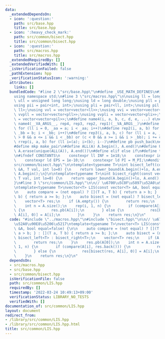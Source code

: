 ```yaml
---
data:
  _extendedDependsOn:
  - icon: ':question:'
    path: src/base.hpp
    title: src/base.hpp
  - icon: ':heavy_check_mark:'
    path: src/common/bisect.hpp
    title: src/common/bisect.hpp
  - icon: ':question:'
    path: src/macros.hpp
    title: src/macros.hpp
  _extendedRequiredBy: []
  _extendedVerifiedWith: []
  _isVerificationFailed: false
  _pathExtension: hpp
  _verificationStatusIcon: ':warning:'
  attributes:
    links: []
  bundledCode: "#line 2 \"src/base.hpp\"\n#define _USE_MATH_DEFINES\n#include <bits/stdc++.h>\n\
    using namespace std;\n#line 3 \"src/macros.hpp\"\n\nusing ll = long long;\nusing\
    \ ull = unsigned long long;\nusing ld = long double;\nusing pll = pair<ll, ll>;\n\
    using pii = pair<int, int>;\nusing pli = pair<ll, int>;\nusing pil = pair<int,\
    \ ll>;\nusing vvl = vector<vector<ll>>;\nusing vvi = vector<vector<int>>;\nusing\
    \ vvpll = vector<vector<pll>>;\nusing vvpli = vector<vector<pli>>;\nusing vvpil\
    \ = vector<vector<pil>>;\n#define name4(i, a, b, c, d, e, ...) e\n#define rep(...)\
    \ name4(__VA_ARGS__, rep4, rep3, rep2, rep1)(__VA_ARGS__)\n#define rep1(i, a)\
    \ for (ll i = 0, _aa = a; i < _aa; i++)\n#define rep2(i, a, b) for (ll i = a,\
    \ _bb = b; i < _bb; i++)\n#define rep3(i, a, b, c) for (ll i = a, _bb = b; (c\
    \ > 0 && a <= i && i < _bb) or (c < 0 && a >= i && i > _bb); i += c)\n#define\
    \ rrep(i, a, b) for (ll i=(a); i>(b); i--)\n#define pb push_back\n#define eb emplace_back\n\
    #define mkp make_pair\n#define ALL(A) A.begin(), A.end()\n#define UNIQUE(A) sort(ALL(A)),\
    \ A.erase(unique(ALL(A)), A.end())\n#define elif else if\n#define tostr to_string\n\
    \n#ifndef CONSTANTS\n    constexpr ll INF = 1e18;\n    constexpr int MOD = 1000000007;\n\
    \    constexpr ld EPS = 1e-10;\n    constexpr ld PI = M_PI;\n#endif\n#line 3 \"\
    src/common/bisect.hpp\"\n\ntemplate<typename T>\nint bisect_left(const vector<T>\
    \ &A, T val, int lo=0) {\n    return lower_bound(A.begin()+lo, A.end(), val) -\
    \ A.begin();\n}\n\ntemplate<typename T>\nint bisect_right(const vector<T> &A,\
    \ T val, int lo=0) {\n    return upper_bound(A.begin()+lo, A.end(), val) - A.begin();\n\
    }\n#line 3 \"src/common/LIS.hpp\"\n\n// \u6700\u5C0F\u5897\u52A0\u90E8\u5206\u5217\
    \ntemplate<typename T>\nvector<T> LIS(const vector<T> &A, bool equal=false) {\n\
    \n    auto compare = (not equal) ? [](T a, T b) { return a > b; } : [](T a, T\
    \ b) { return a >= b; };\n    auto bisect = (not equal) ? bisect_left<T> : bisect_right<T>;\n\
    \    vector<T> res;\n    if (A.empty()) {\n        return res;\n    }\n    res.pb(A[0]);\n\
    \    int n = A.size();\n    rep(i, 1, n) {\n        if (compare(A[i], res.back()))\
    \ {\n            res.pb(A[i]);\n        } else {\n            res[bisect(res,\
    \ A[i], 0)] = A[i];\n        }\n    }\n    return res;\n}\n"
  code: "#include \"../macros.hpp\"\n#include \"bisect.hpp\"\n\n// \u6700\u5C0F\u5897\
    \u52A0\u90E8\u5206\u5217\ntemplate<typename T>\nvector<T> LIS(const vector<T>\
    \ &A, bool equal=false) {\n\n    auto compare = (not equal) ? [](T a, T b) { return\
    \ a > b; } : [](T a, T b) { return a >= b; };\n    auto bisect = (not equal) ?\
    \ bisect_left<T> : bisect_right<T>;\n    vector<T> res;\n    if (A.empty()) {\n\
    \        return res;\n    }\n    res.pb(A[0]);\n    int n = A.size();\n    rep(i,\
    \ 1, n) {\n        if (compare(A[i], res.back())) {\n            res.pb(A[i]);\n\
    \        } else {\n            res[bisect(res, A[i], 0)] = A[i];\n        }\n\
    \    }\n    return res;\n}\n"
  dependsOn:
  - src/macros.hpp
  - src/base.hpp
  - src/common/bisect.hpp
  isVerificationFile: false
  path: src/common/LIS.hpp
  requiredBy: []
  timestamp: '2022-03-24 10:49:13+09:00'
  verificationStatus: LIBRARY_NO_TESTS
  verifiedWith: []
documentation_of: src/common/LIS.hpp
layout: document
redirect_from:
- /library/src/common/LIS.hpp
- /library/src/common/LIS.hpp.html
title: src/common/LIS.hpp
---
```


